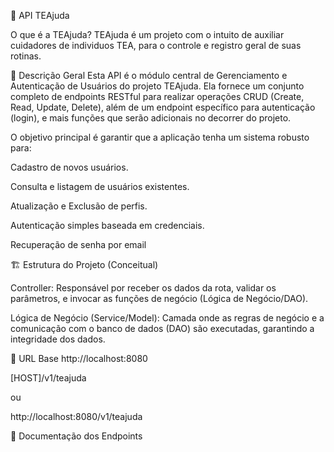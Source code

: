 📖 API TEAjuda

O que é a TEAjuda?
TEAjuda é um projeto com o intuito de auxiliar cuidadores de individuos TEA, para o controle e registro geral de suas rotinas.

🎯 Descrição Geral
Esta API é o módulo central de Gerenciamento e Autenticação de Usuários do projeto TEAjuda. Ela fornece um conjunto completo de endpoints RESTful para realizar operações CRUD (Create, Read, Update, Delete), além de um endpoint específico para autenticação (login), e mais funções que serão adicionais no decorrer do projeto.

O objetivo principal é garantir que a aplicação tenha um sistema robusto para:

Cadastro de novos usuários.

Consulta e listagem de usuários existentes.

Atualização e Exclusão de perfis.

Autenticação simples baseada em credenciais.

Recuperação de senha por email 

🏗️ Estrutura do Projeto (Conceitual)

Controller: Responsável por receber os dados da rota, validar os parâmetros, e invocar as funções de negócio (Lógica de Negócio/DAO).

Lógica de Negócio (Service/Model): Camada onde as regras de negócio e a comunicação com o banco de dados (DAO) são executadas, garantindo a integridade dos dados.

🔗 URL Base
http://localhost:8080

[HOST]/v1/teajuda

ou

http://localhost:8080/v1/teajuda

🚀 Documentação dos Endpoints



